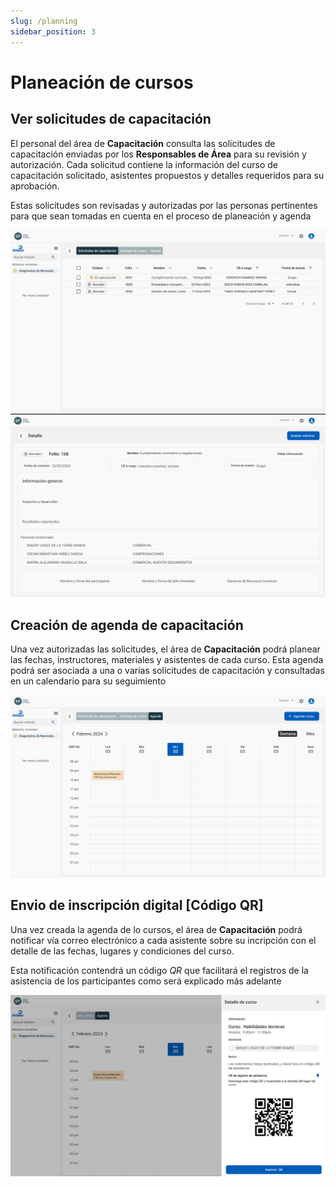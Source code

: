 ```yaml
---
slug: /planning
sidebar_position: 3
---
```


# Planeación de cursos

## Ver solicitudes de capacitación

El personal del área de **Capacitación** consulta las solicitudes de capacitación enviadas por los **Responsables de Área** para su revisión y autorización. Cada solicitud contiene la información del curso de capacitación solicitado, asistentes propuestos y detalles requeridos para su aprobación.

Estas solicitudes son revisadas y autorizadas por las personas pertinentes para que sean tomadas en cuenta en el proceso de planeación y agenda

![Solicitudes capacitacion](../../static/img/solicitudes.png)
![Detalle solicitud](../../static/img/DetalleSolicitud.png)

## Creación de agenda de capacitación

Una vez autorizadas las solicitudes, el área de **Capacitación** podrá planear las fechas, instructores, materiales y asistentes de cada curso. Esta agenda podrá ser asociada a una o varias solicitudes de capacitación y consultadas en un calendario para su seguimiento

![Agenda](../../static/img/Agenda.png)

## Envio de inscripción digital [Código QR]

Una vez creada la agenda de lo cursos, el área de **Capacitación** podrá notificar vía correo electrónico a cada asistente sobre su incripción con el detalle de las fechas, lugares y condiciones del curso.

Esta notificación contendrá un código _QR_ que facilitará el registros de la asistencia de los participantes como será explicado más adelante

![Qr recibido](../../static/img/MiCodigoQRT.png)
